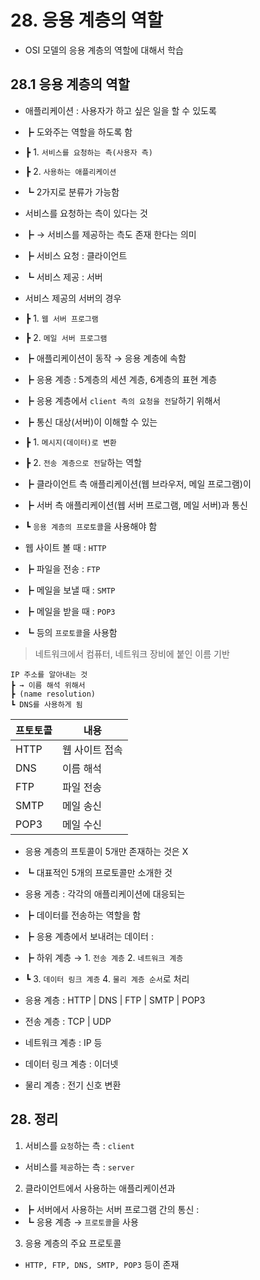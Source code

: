 # 28. 응용 계층의 역할

- OSI 모델의 응용 계층의 역할에 대해서 학습

## 28.1 응용 계층의 역할

- 애플리케이션 : 사용자가 하고 싶은 일을 할 수 있도록
- ┣ 도와주는 역할을 하도록 함
- ┣ 1. `서비스를 요청하는 측(사용자 측)`
- ┣ 2. `사용하는 애플리케이션`
- ┗ 2가지로 분류가 가능함

- 서비스를 요청하는 측이 있다는 것
- ┣ → 서비스를 제공하는 측도 존재 한다는 의미
- ┣ 서비스 요청 : 클라이언트
- ┗ 서비스 제공 : 서버

- 서비스 제공의 서버의 경우
- ┣ 1. `웹 서버 프로그램`
- ┣ 2. `메일 서버 프로그램`
- ┣ 애플리케이션이 동작 → 응용 계층에 속함
- ┣ 응용 계층 : 5계층의 세션 계층, 6계층의 표현 계층
- ┣ 응용 계층에서 `client 측의 요청을 전달`하기 위해서

- ┣ 통신 대상(서버)이 이해할 수 있는
- ┣ 1. `메시지(데이터)로 변환`
- ┣ 2. `전송 계층으로 전달`하는 역할
- ┣ 클라이언트 측 애플리케이션(웹 브라우저, 메일 프로그램)이
- ┣ 서버 측 애플리케이션(웹 서버 프로그램, 메일 서버)과 통신
- ┗ `응용 계층의 프로토콜`을 사용해야 함

- 웹 사이트 볼 때 : `HTTP`
- ┣ 파일을 전송 : `FTP`
- ┣ 메일을 보낼 때 : `SMTP`
- ┣ 메일을 받을 때 : `POP3`
- ┗ 등의 `프로토콜`을 사용함

> 네트워크에서 컴퓨터, 네트워크 장비에 붙인 이름 기반

    IP 주소를 알아내는 것
    ┣ → 이름 해석 위해서
    ┣ (name resolution)
    ┗ DNS를 사용하게 됨

| 프토토콜 | 내용           |
| -------- | -------------- |
| HTTP     | 웹 사이트 접속 |
| DNS      | 이름 해석      |
| FTP      | 파일 전송      |
| SMTP     | 메일 송신      |
| POP3     | 메일 수신      |

- 응용 계층의 프토콜이 5개만 존재하는 것은 X
- ┗ 대표적인 5개의 프로토콜만 소개한 것

- 응용 게층 : 각각의 애플리케이션에 대응되는
- ┣ 데이터를 전송하는 역할을 함
- ┣ 응용 계층에서 보내려는 데이터 :
- ┣ 하위 계층 → 1. `전송 계층` 2. `네트워크 계층`
- ┗ 3. `데이터 링크 계층` 4. `물리 계층 순서`로 처리

- 응용 계층 : HTTP | DNS | FTP | SMTP | POP3
- 전송 계층 : TCP | UDP
- 네트워크 계층 : IP 등
- 데이터 링크 계층 : 이더넷
- 물리 계층 : 전기 신호 변환

## 28. 정리

1. 서비스를 `요청`하는 측 : `client`

- 서비스를 `제공`하는 측 : `server`

2. 클라이언트에서 사용하는 애플리케이션과

- ┣ 서버에서 사용하는 서버 프로그램 간의 통신 :
- ┗ 응용 계층 → `프로토콜`을 사용

3. 응용 계층의 주요 프로토콜

- `HTTP, FTP, DNS, SMTP, POP3` 등이 존재
